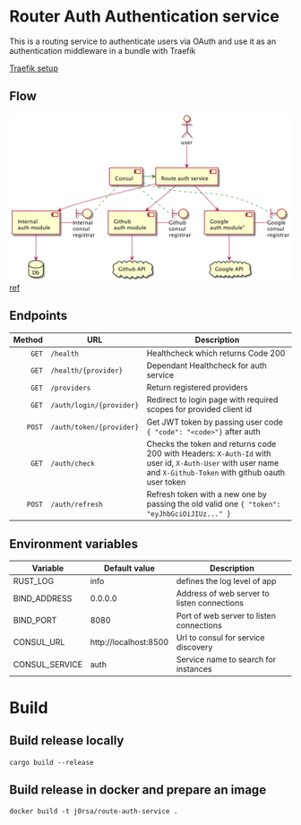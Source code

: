 # Router Auth Authentication service

This is a routing service to authenticate users via OAuth and use it as an authentication middleware in a bundle with Traefik

[Traefik setup](https://doc.traefik.io/traefik/v1.7/configuration/backends/kubernetes/#authentication)

## Flow
![Flow diagram](doc/flow.png)
[ref](https://docs.github.com/en/developers/apps/authorizing-oauth-apps)

## Endpoints
| Method |     URL         | Description |
| ------:| --------------- | ----------- |
| `GET`  | `/health`       | Healthcheck which returns Code 200 |
| `GET`  | `/health/{provider}`       | Dependant Healthcheck for auth service |
| `GET`  | `/providers`    | Return registered providers |
| `GET`  | `/auth/login/{provider}`   | Redirect to login page with required scopes for provided client id |
| `POST` | `/auth/token/{provider}`   | Get JWT token by passing user code `{ "code": "<code>"}` after auth |
| `GET`  | `/auth/check`   | Checks the token and returns code 200 with Headers: `X-Auth-Id` with user id, `X-Auth-User` with user name and `X-Github-Token` with github oauth user token |
| `POST` | `/auth/refresh` | Refresh token with a new one by passing the old valid one `{ "token": "eyJhbGciOiJIUz..." }` |

## Environment variables
| Variable | Default value | Description |
| ------| --- | ----------- |
| RUST_LOG | info | defines the log level of app |
| BIND_ADDRESS | 0.0.0.0 | Address of web server to listen connections |
| BIND_PORT | 8080 | Port of web server to listen connections |
| CONSUL_URL | http://localhost:8500 | Url to consul for service discovery |
| CONSUL_SERVICE | auth | Service name to search for instances |
# Build

## Build release locally
    cargo build --release

## Build release in docker and prepare an image
    docker build -t j0rsa/route-auth-service .
    